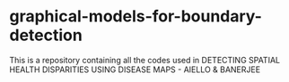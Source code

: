 # graphical-models-for-boundary-detection
This is a repository containing all the codes used in DETECTING SPATIAL HEALTH DISPARITIES USING DISEASE MAPS - AIELLO &amp; BANERJEE

